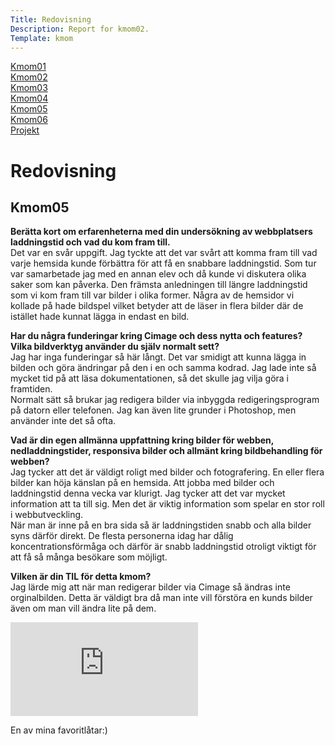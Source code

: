 ```yaml
---
Title: Redovisning
Description: Report for kmom02.
Template: kmom
---
```


<div class="menu">
<a href="kmom01">Kmom01</a><br>
<a href="kmom02">Kmom02</a><br>
<a href="kmom03">Kmom03</a><br>
<a href="kmom04">Kmom04</a><br>
<a href="kmom05">Kmom05</a><br>
<a href="kmom06">Kmom06</a><br>
<a href="kmom10">Projekt</a><br>
</div>

<div class="answers">
<h1 class="rubrik">Redovisning </h1>

<h2>Kmom05</h2>

<p><strong>Berätta kort om erfarenheterna med din undersökning av webbplatsers
laddningstid och vad du kom fram till.</strong><br>
Det var en svår uppgift. Jag tyckte att det var svårt att komma fram till vad varje
hemsida kunde förbättra för att få en snabbare laddningstid. Som tur var samarbetade
jag med en annan elev och då kunde vi diskutera olika saker som kan påverka.
Den främsta anledningen till längre laddningstid som vi kom fram till var bilder i
olika former. Några av de hemsidor vi kollade på hade bildspel vilket betyder att
de läser in flera bilder där de istället hade kunnat lägga in endast en bild.</p>

<p><strong>Har du några funderingar kring Cimage och dess nytta och features?
Vilka bildverktyg använder du själv normalt sett?</strong><br>
Jag har inga funderingar så här långt. Det var smidigt att kunna lägga in bilden
och göra ändringar på den i en och samma kodrad. Jag lade inte så mycket tid på att
läsa dokumentationen, så det skulle jag vilja göra i framtiden.<br>
Normalt sätt så brukar jag redigera bilder via inbyggda redigeringsprogram på datorn
eller telefonen. Jag kan även lite grunder i Photoshop, men använder inte det så
ofta.</p>

<p><strong>Vad är din egen allmänna uppfattning kring bilder för webben,
nedladdningstider, responsiva bilder och allmänt kring bildbehandling för
webben?</strong><br>
Jag tycker att det är väldigt roligt med bilder och fotografering. En eller flera
bilder kan höja känslan på en hemsida. Att jobba med bilder och laddningstid denna
vecka var klurigt. Jag tycker att det var mycket information att ta till sig. Men
det är viktig information som spelar en stor roll i webbutveckling.<br>
När man är inne på en bra sida så är laddningstiden snabb och alla bilder syns
därför direkt. De flesta personerna idag har dålig koncentrationsförmåga och därför
är snabb laddningstid otroligt viktigt för att få så många besökare som möjligt.</p>

<p><strong>Vilken är din TIL för detta kmom?</strong><br>
Jag lärde mig att när man redigerar bilder via Cimage så ändras inte orginalbilden.
Detta är väldigt bra då man inte vill förstöra en kunds bilder även om man vill
ändra lite på dem.</p>

<div class="embed-container">
    <iframe title="Fool for you" src="https://www.youtube.com/embed/cftqzGltmzc" frameborder="0" allowfullscreen></iframe>
</div>
<p>En av mina favoritlåtar:)</p>

</div>
